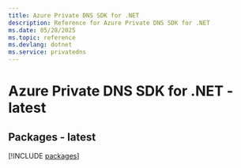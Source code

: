 ```yaml
---
title: Azure Private DNS SDK for .NET
description: Reference for Azure Private DNS SDK for .NET
ms.date: 05/28/2025
ms.topic: reference
ms.devlang: dotnet
ms.service: privatedns
---
```

# Azure Private DNS SDK for .NET - latest
## Packages - latest
[!INCLUDE [packages](private-dns-index.md)]